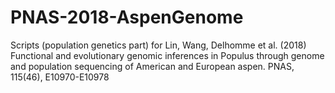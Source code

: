 # PNAS-2018-AspenGenome
Scripts (population genetics part) for Lin, Wang, Delhomme et al. (2018) Functional and evolutionary genomic inferences in Populus through genome and population sequencing of American and European aspen. PNAS, 115(46), E10970-E10978
